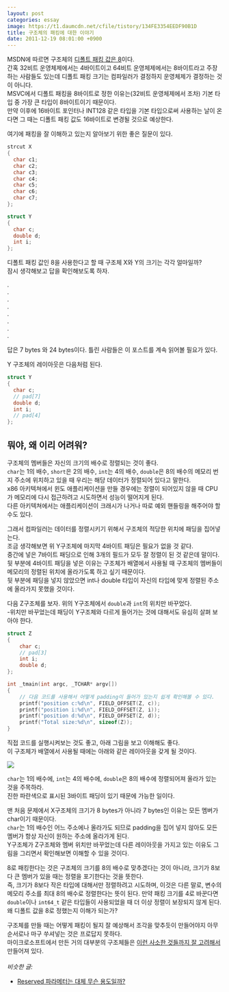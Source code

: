 ```yaml
---
layout: post
categories: essay
image: https://t1.daumcdn.net/cfile/tistory/134FE3354EEDF90B1D
title: 구조체의 패킹에 대한 이야기
date: 2011-12-19 08:01:00 +0900
---
```


MSDN에 따르면 구조체의 [디폴트 패킹 값은 8](https://docs.microsoft.com/en-us/previous-versions/visualstudio/visual-studio-6.0/aa273913(v=vs.60)?redirectedfrom=MSDN)이다.  
간혹 32비트 운영체제에서는 4바이트이고 64비트 운영체제에서는 8바이트라고 주장하는 사람들도 있는데 디폴트 패킹 크기는 컴파일러가 결정하지 운영체제가 결정하는 것이 아니다.  
MSVC에서 디폴트 패킹을 8바이트로 정한 이유는(32비트 운영체제에서 조차) 기본 타입 중 가장 큰 타입이 8바이트이기 때문이다.  
만약 이후에 16바이트 포인터나 INT128 같은 타입을 기본 타입으로써 사용하는 날이 온다면 그 때는 디폴트 패킹 값도 16바이트로 변경될 것으로 예상한다.

여기에 패킹을 잘 이해하고 있는지 알아보기 위한 좋은 질문이 있다.

```c++
strcut X
{
  char c1;
  char c2;
  char c3;
  char c4;
  char c5;
  char c6;
  char c7;
};

struct Y
{
  char c;
  double d;
  int i;
};
```
디폴트 패킹 값인 8을 사용한다고 할 때 구조체 X와 Y의 크기는 각각 얼마일까?  
잠시 생각해보고 답을 확인해보도록 하자.

.  
.  
.  
.  
.  
.  
.  
.

답은 7 bytes 와 24 bytes이다. 틀린 사람들은 이 포스트를 계속 읽어볼 필요가 있다.

Y 구조체의 레이아웃은 다음처럼 된다.

```c++
struct Y
{
  char c;
  // pad[7]
  double d;
  int i;
  // pad[4]
};
```

## 뭐야, 왜 이리 어려워?

구조체의 멤버들은 자신의 크기의 배수로 정렬되는 것이 좋다.  
`char`는 1의 배수, `short`은 2의 배수, `int`는 4의 배수, `double`은 8의 배수의 메모리 번지 주소에 위치하고 있을 때 우리는 해당 데이터가 정렬되어 있다고 말한다.  
x86 아키텍쳐에서 윈도 애플리케이션을 만들 경우에는 정렬이 되어있지 않을 때 CPU가 메모리에 다시 접근하려고 시도하면서 성능이 떨어지게 된다.  
다른 아키텍쳐에서는 애플리케이션이 크래시가 나거나 따로 예외 핸들링을 해주어야 할 수도 있다.

그래서 컴파일러는 데이터를 정렬시키기 위해서 구조체의 적당한 위치에 패딩을 집어넣는다.  
조금 생각해보면 위 Y구조체에 마지막 4바이트 패딩은 필요가 없을 것 같다.  
중간에 넣은 7바이트 패딩으로 인해 3개의 필드가 모두 잘 정렬이 된 것 같은데 말이다.
뒷 부분에 4바이트 패딩을 넣은 이유는 구조체가 배열에서 사용될 때 구조체의 멤버들이 메모리의 정렬된 위치에 올라가도록 하고 싶기 때문이다.  
뒷 부분에 패딩을 넣지 않았으면 int나 double 타입이 자신의 타입에 맞게 정렬된 주소에 올라가지 못했을 것이다.

다음 Z구조체를 보자. 위의 Y구조체에서 `double`과 `int`의 위치만 바꾸었다.  
-위치만 바꾸었는데 패딩이 Y구조체와 다르게 들어가는 것에 대해서도 유심히 살펴 보아야 한다.

```c++
struct Z
{
    char c;
    // pad[3]
    int i;
    double d;
};

int _tmain(int argc, _TCHAR* argv[])
{
    // 다음 코드를 사용해서 어떻게 padding이 들어가 있는지 쉽게 확인해볼 수 있다.
    printf("position c:%d\n", FIELD_OFFSET(Z, c));
    printf("position i:%d\n", FIELD_OFFSET(Z, i));
    printf("position d:%d\n", FIELD_OFFSET(Z, d));
    printf("Total size:%d\n", sizeof(Z));
}
```

직접 코드를 실행시켜보는 것도 좋고, 아래 그림을 보고 이해해도 좋다.  
이 구조체가 배열에서 사용될 때에는 아래와 같은 레이아웃을 갖게 될 것이다.

![](https://t1.daumcdn.net/cfile/tistory/134FE3354EEDF90B1D)

`char`는 1의 배수에, `int`는 4의 배수에, `double`은 8의 배수에 정렬되어져 올라가 있는 것을 주목하라.  
진한 파란색으로 표시된 3바이트 패딩이 있기 때문에 가능한 일이다.

맨 처음 문제에서 X구조체의 크기가 8 bytes가 아니라 7 bytes인 이유는 모든 멤버가 char이기 때문이다.  
`char`는 1의 배수인 어느 주소에나 올라가도 되므로 padding을 집어 넣지 않아도 모든 멤버가 항상 자신이 원하는 주소에 올라가게 된다.  
Y구조체가 Z구조체와 멤버 위치만 바꾸었는데 다른 레이아웃을 가지고 있는 이유도 그림을 그리면서 확인해보면 이해할 수 있을 것이다.

8로 패킹한다는 것은 구조체의 크기를 8의 배수로 맞추겠다는 것이 아니라, 크기가 8보다 큰 멤버가 있을 때는 정렬을 포기한다는 것을 뜻한다.  
즉, 크기가 8보다 작은 타입에 대해서만 정렬하려고 시도하며, 이것은 다른 말로, 변수의 메모리 주소를 최대 8의 배수로 정렬한다는 뜻이 된다.
만약 패킹 크기를 4로 바꾼다면 `double`이나 `int64_t` 같은 타입들이 사용되었을 때 더 이상 정렬이 보장되지 않게 된다.  
왜 디폴트 값을 8로 정했는지 이해가 되는가?

구조체를 만들 때는 어떻게 패킹이 될지 잘 예상해서 조각을 맞추듯이 만들어야지 아무 순서로나 마구 쑤셔넣는 것은 프로답지 못하다.  
마이크로소프트에서 만든 거의 대부분의 구조체들은 [이런 사소한 것들까지 잘 고려해서](/essay/2010/12/09/reserved-%ED%8C%8C%EB%9D%BC%EB%A9%94%ED%84%B0%EB%8A%94-%EB%8C%80%EC%B2%B4-%EB%AC%B4%EC%8A%A8-%EC%9A%A9%EB%8F%84%EC%9D%BC%EA%B9%8C.html) 만들어져 있다.
<br>
<br>
*비슷한 글:*
* [Reserved 파라메터는 대체 무슨 용도일까?](/essay/2010/12/09/reserved-파라메터는-대체-무슨-용도일까.html)